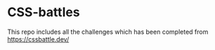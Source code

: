 # CSS-battles
This repo includes all the challenges which has been completed from https://cssbattle.dev/
